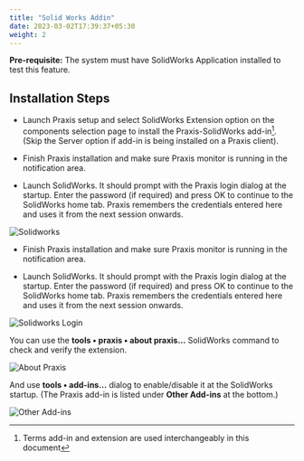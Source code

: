 ```yaml
---
title: "Solid Works Addin"
date: 2023-03-02T17:39:37+05:30
weight: 2
---
```


**Pre-requisite:** The system must have SolidWorks Application installed to test this feature.

Installation Steps
------------------

* Launch Praxis setup and select SolidWorks Extension option on the components selection page to install the Praxis-SolidWorks add-in[^1]. (Skip the Server option if add-in is being installed on a Praxis client).

[^1]: Terms add-in and extension are used interchangeably in this document

* Finish Praxis installation and make sure Praxis monitor is running in the notification area.

* Launch SolidWorks. It should prompt with the Praxis login dialog at the startup. Enter the password (if required) and press OK to continue to the SolidWorks home tab. Praxis remembers the credentials entered here and uses it from the next session onwards.

![Solidworks](/images/SolidworksExtension.png)

* Finish Praxis installation and make sure Praxis monitor is running in the notification area.

* Launch SolidWorks. It should prompt with the Praxis login dialog at the startup. Enter the password (if required) and press OK to continue to the SolidWorks home tab. Praxis remembers the credentials entered here and uses it from the next session onwards.

![Solidworks Login](/images/Solidworks_Login.png)

You can use the **tools • praxis • about praxis…** SolidWorks command to check and verify the extension.

![About Praxis](/images/AboutPraxis.png)

And use **tools • add-ins…** dialog to enable/disable it at the SolidWorks startup. (The Praxis add-in is listed under **Other Add-ins** at the bottom.)

![Other Add-ins](/images/OtherAddin.png)